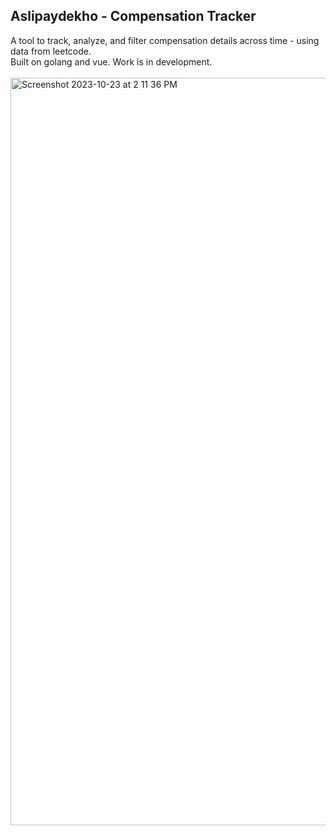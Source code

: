 ## Aslipaydekho - Compensation Tracker

A tool to track, analyze, and filter compensation details across time - using data from leetcode.\
Built on golang and vue. Work is in development.\
\
<img width="1196" alt="Screenshot 2023-10-23 at 2 11 36 PM" src="https://github.com/geekykant/aslipaydekho/assets/27401142/9a010afc-4864-4a97-8c07-242a77e90636">

